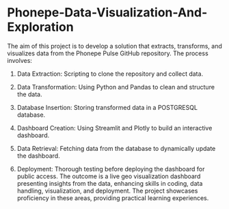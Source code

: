 # Phonepe-Data-Visualization-And-Exploration
The aim of this project is to develop a solution that extracts, transforms, and visualizes data from the Phonepe Pulse GitHub repository. 
The process involves:

1. Data Extraction:
Scripting to clone the repository and collect data.

2. Data Transformation:
Using Python and Pandas to clean and structure the data.

3. Database Insertion:
Storing transformed data in a POSTGRESQL database.

4. Dashboard Creation:
Using Streamlit and Plotly to build an interactive dashboard.

5. Data Retrieval:
Fetching data from the database to dynamically update the dashboard.

6. Deployment:
Thorough testing before deploying the dashboard for public access. The outcome is a live geo visualization dashboard presenting insights from the data, enhancing skills in coding, data handling, visualization, and deployment. The project showcases proficiency in these areas, providing practical learning experiences.

